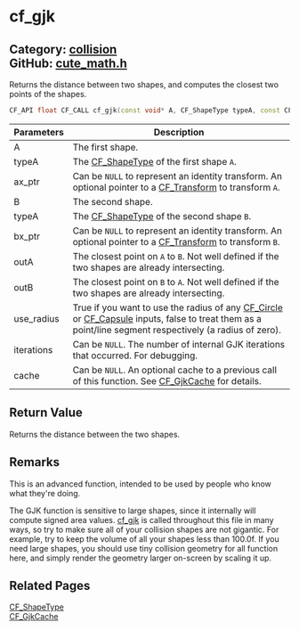 [](../header.md ':include')

# cf_gjk

Category: [collision](/api_reference?id=collision)  
GitHub: [cute_math.h](https://github.com/RandyGaul/cute_framework/blob/master/include/cute_math.h)  
---

Returns the distance between two shapes, and computes the closest two points of the shapes.

```cpp
CF_API float CF_CALL cf_gjk(const void* A, CF_ShapeType typeA, const CF_Transform* ax_ptr, const void* B, CF_ShapeType typeB, const CF_Transform* bx_ptr, CF_V2* outA, CF_V2* outB, bool use_radius, int* iterations, CF_GjkCache* cache);
```

Parameters | Description
--- | ---
A | The first shape.
typeA | The [CF_ShapeType](/collision/cf_shapetype.md) of the first shape `A`.
ax_ptr | Can be `NULL` to represent an identity transform. An optional pointer to a [CF_Transform](/math/cf_transform.md) to transform `A`.
B | The second shape.
typeA | The [CF_ShapeType](/collision/cf_shapetype.md) of the second shape `B`.
bx_ptr | Can be `NULL` to represent an identity transform. An optional pointer to a [CF_Transform](/math/cf_transform.md) to transform `B`.
outA | The closest point on `A` to `B`. Not well defined if the two shapes are already intersecting.
outB | The closest point on `B` to `A`. Not well defined if the two shapes are already intersecting.
use_radius | True if you want to use the radius of any [CF_Circle](/math/cf_circle.md) or [CF_Capsule](/collision/cf_capsule.md) inputs, false to treat them as a point/line segment respectively (a radius of zero).
iterations | Can be `NULL`. The number of internal GJK iterations that occurred. For debugging.
cache | Can be `NULL`. An optional cache to a previous call of this function. See [CF_GjkCache](/collision/cf_gjkcache.md) for details.

## Return Value

Returns the distance between the two shapes.

## Remarks

This is an advanced function, intended to be used by people who know what they're doing.

The GJK function is sensitive to large shapes, since it internally will compute signed area values. [cf_gjk](/collision/cf_gjk.md) is called throughout
this file in many ways, so try to make sure all of your collision shapes are not gigantic. For example, try to keep the volume of
all your shapes less than 100.0f. If you need large shapes, you should use tiny collision geometry for all function here, and simply
render the geometry larger on-screen by scaling it up.

## Related Pages

[CF_ShapeType](/collision/cf_shapetype.md)  
[CF_GjkCache](/collision/cf_gjkcache.md)  

